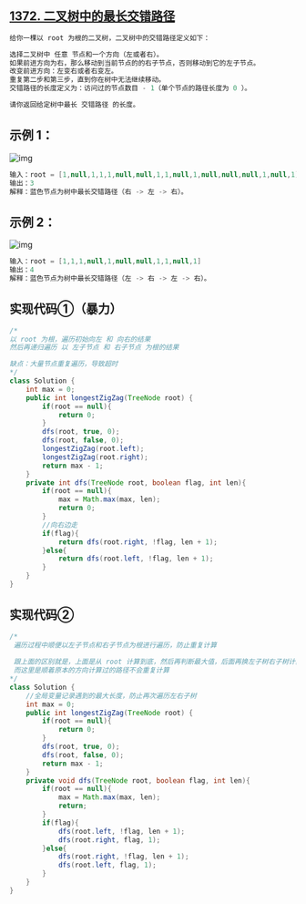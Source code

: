 ## **[1372. 二叉树中的最长交错路径](https://leetcode-cn.com/problems/longest-zigzag-path-in-a-binary-tree/)**



```java
给你一棵以 root 为根的二叉树，二叉树中的交错路径定义如下：

选择二叉树中 任意 节点和一个方向（左或者右）。
如果前进方向为右，那么移动到当前节点的的右子节点，否则移动到它的左子节点。
改变前进方向：左变右或者右变左。
重复第二步和第三步，直到你在树中无法继续移动。
交错路径的长度定义为：访问过的节点数目 - 1（单个节点的路径长度为 0 ）。

请你返回给定树中最长 交错路径 的长度。
```



## **示例 1：**

![img](https://assets.leetcode-cn.com/aliyun-lc-upload/uploads/2020/03/07/sample_1_1702.png)

```java
输入：root = [1,null,1,1,1,null,null,1,1,null,1,null,null,null,1,null,1]
输出：3
解释：蓝色节点为树中最长交错路径（右 -> 左 -> 右）。
```





## **示例 2：**

![img](https://assets.leetcode-cn.com/aliyun-lc-upload/uploads/2020/03/07/sample_2_1702.png)

```java
输入：root = [1,1,1,null,1,null,null,1,1,null,1]
输出：4
解释：蓝色节点为树中最长交错路径（左 -> 右 -> 左 -> 右）。
```





## **实现代码①**（暴力）

```java
/*
以 root 为根，遍历初始向左 和 向右的结果
然后再递归遍历 以 左子节点 和 右子节点 为根的结果

缺点：大量节点重复遍历，导致超时
*/
class Solution {
    int max = 0;
    public int longestZigZag(TreeNode root) {
        if(root == null){
            return 0;
        }
        dfs(root, true, 0);
        dfs(root, false, 0);
        longestZigZag(root.left); 
        longestZigZag(root.right);
        return max - 1;
    }
    private int dfs(TreeNode root, boolean flag, int len){
        if(root == null){
            max = Math.max(max, len);
            return 0;
        }
        //向右边走
        if(flag){
            return dfs(root.right, !flag, len + 1);
        }else{
            return dfs(root.left, !flag, len + 1);
        }
    }
}
```





## **实现代码②**

```java
/*
 遍历过程中顺便以左子节点和右子节点为根进行遍历，防止重复计算
 
 跟上面的区别就是，上面是从 root 计算到底，然后再判断最大值，后面再换左子树右子树计算到底，再判断最大值
 而这里是顺着原本的方向计算过的路径不会重复计算
*/
class Solution {
    //全局变量记录遇到的最大长度，防止再次遍历左右子树
    int max = 0;
    public int longestZigZag(TreeNode root) {
        if(root == null){
            return 0;
        }
        dfs(root, true, 0);
        dfs(root, false, 0);
        return max - 1;
    }
    private void dfs(TreeNode root, boolean flag, int len){
        if(root == null){
            max = Math.max(max, len);
            return;
        }
        if(flag){
            dfs(root.left, !flag, len + 1);
            dfs(root.right, flag, 1);
        }else{
            dfs(root.right, !flag, len + 1);
            dfs(root.left, flag, 1);
        }
    }
}
```

